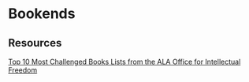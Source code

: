 # Bookends

## Resources

[Top 10 Most Challenged Books Lists from the  ALA Office for Intellectual Freedom](https://www.ala.org/advocacy/bbooks/frequentlychallengedbooks/top10)